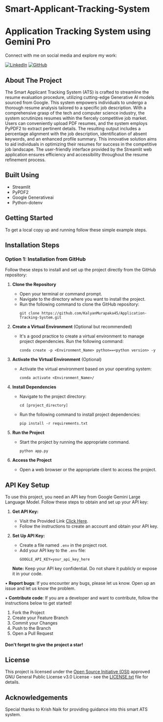# Smart-Applicant-Tracking-System
# Application Tracking System using Gemini Pro

Connect with me on social media and explore my work:

[![LinkedIn](https://img.shields.io/badge/LinkedIn-Connect-blue?style=flat-square&logo=linkedin)](https://www.linkedin.com/in/lekhansh-375789ab/)
[![GitHub](https://img.shields.io/badge/GitHub-Follow-181717?style=flat-square&logo=github)](https://github.com/Lekhansh-cmd/)

## About The Project

The Smart Applicant Tracking System (ATS) is crafted to streamline the resume evaluation procedure, utilizing cutting-edge Generative AI models sourced from Google. This system empowers individuals to undergo a thorough resume analysis tailored to a specific job description. With a comprehensive grasp of the tech and computer science industry, the system scrutinizes resumes within the fiercely competitive job market. Users can conveniently upload PDF resumes, and the system employs PyPDF2 to extract pertinent details. The resulting output includes a percentage alignment with the job description, identification of absent keywords, and an enhanced profile summary. This innovative solution aims to aid individuals in optimizing their resumes for success in the competitive job landscape. The user-friendly interface provided by the Streamlit web application ensures efficiency and accessibility throughout the resume refinement process.

## Built Using

 - Streamlit
 - PyPDF2
 - Google Generativeai
 - Python-dotenv

## Getting Started

To get a local copy up and running follow these simple example steps.

## Installation Steps

### Option 1: Installation from GitHub

Follow these steps to install and set up the project directly from the GitHub repository:

1. **Clone the Repository**
   - Open your terminal or command prompt.
   - Navigate to the directory where you want to install the project.
   - Run the following command to clone the GitHub repository:
     ```
     git clone https://github.com/KalyanMurapaka45/Application-Tracking-System.git
     ```

2. **Create a Virtual Environment** (Optional but recommended)
   - It's a good practice to create a virtual environment to manage project dependencies. Run the following command:
     ```
     conda create -p <Environment_Name> python==<python version> -y
     ```

3. **Activate the Virtual Environment** (Optional)
   - Activate the virtual environment based on your operating system:
       ```
       conda activate <Environment_Name>/
       ```

4. **Install Dependencies**
   - Navigate to the project directory:
     ```
     cd [project_directory]
     ```
   - Run the following command to install project dependencies:
     ```
     pip install -r requirements.txt
     ```

5. **Run the Project**
   - Start the project by running the appropriate command.
     ```
     python app.py
     ```

6. **Access the Project**
   - Open a web browser or the appropriate client to access the project.


## API Key Setup

To use this project, you need an API key from Google Gemini Large Language Model. Follow these steps to obtain and set up your API key:

1. **Get API Key:**
   - Visit the Provided Link [Click Here](https://makersuite.google.com/app/apikey).
   - Follow the instructions to create an account and obtain your API key.

2. **Set Up API Key:**
   - Create a file named `.env` in the project root.
   - Add your API key to the `.env` file:
     ```dotenv
     GOOGLE_API_KEY=your_api_key_here
     ```

   **Note:** Keep your API key confidential. Do not share it publicly or expose it in your code.<br>

• **Report bugs**: If you encounter any bugs, please let us know. Open up an issue and let us know the problem.

• **Contribute code**: If you are a developer and want to contribute, follow the instructions below to get started!

1. Fork the Project
2. Create your Feature Branch
3. Commit your Changes
4. Push to the Branch
5. Open a Pull Request

#### Don't forget to give the project a star!

## License

This project is licensed under the [Open Source Initiative (OSI)](https://opensource.org/) approved GNU General Public License v3.0 License - see the [LICENSE.txt](LICENSE.txt) file for details.<br>

## Acknowledgements

Special thanks to Krish Naik for providing guidance into this smart ATS system. 
